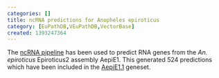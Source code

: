 ```yaml
---
categories: []
title: ncRNA predictions for Anopheles epiroticus
category: [EuPathDB,VEuPathDB,VectorBase]
created: 1393247364
---
```

The <a href="/info/genome/genebuild/ncrna.html">ncRNA pipeline</a> has been used to predict RNA genes from the <em>An. epiroticus</em> Epiroticus2 assembly AepiE1. This generated 524 predictions which have been included in the <a href="/organisms/anopheles-epiroticus/epiroticus2/AepiE1.1">AepiE1.1</a> geneset.
